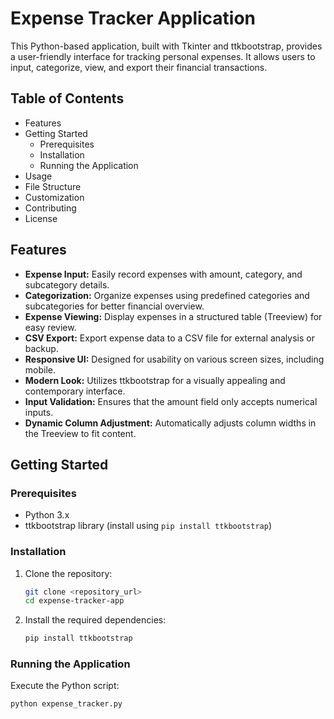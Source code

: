 # Expense Tracker Application

This Python-based application, built with Tkinter and ttkbootstrap, provides a user-friendly interface for tracking personal expenses. It allows users to input, categorize, view, and export their financial transactions.

## Table of Contents

-   Features
-   Getting Started
    -   Prerequisites
    -   Installation
    -   Running the Application
-   Usage
-   File Structure
-   Customization
-   Contributing
-   License

## Features

-   **Expense Input:** Easily record expenses with amount, category, and subcategory details.
-   **Categorization:** Organize expenses using predefined categories and subcategories for better financial overview.
-   **Expense Viewing:** Display expenses in a structured table (Treeview) for easy review.
-   **CSV Export:** Export expense data to a CSV file for external analysis or backup.
-   **Responsive UI:** Designed for usability on various screen sizes, including mobile.
-   **Modern Look:** Utilizes ttkbootstrap for a visually appealing and contemporary interface.
-   **Input Validation:** Ensures that the amount field only accepts numerical inputs.
-   **Dynamic Column Adjustment:** Automatically adjusts column widths in the Treeview to fit content.

## Getting Started

### Prerequisites

-   Python 3.x
-   ttkbootstrap library (install using `pip install ttkbootstrap`)

### Installation

1.  Clone the repository:

    ```bash
    git clone <repository_url>
    cd expense-tracker-app
    ```

2.  Install the required dependencies:

    ```bash
    pip install ttkbootstrap
    ```

### Running the Application

Execute the Python script:

```bash
python expense_tracker.py
